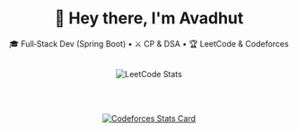 <div align="center">

# 👋 Hey there, I'm Avadhut

🎓 Full‑Stack Dev (Spring Boot) • ⚔️ CP & DSA • 🏆 LeetCode & Codeforces

<br>

<img src="https://leetcard.jacoblin.cool/Avadhut__M1629?theme=dark&ext=heatmap" alt="LeetCode Stats" />

<br><br>

[![Codeforces Stats Card](https://codeforces-readme-stats.vercel.app/api/card?username=mali.avadhut7)](https://codeforces.com/profile/mali.avadhut7)

<br><br>

